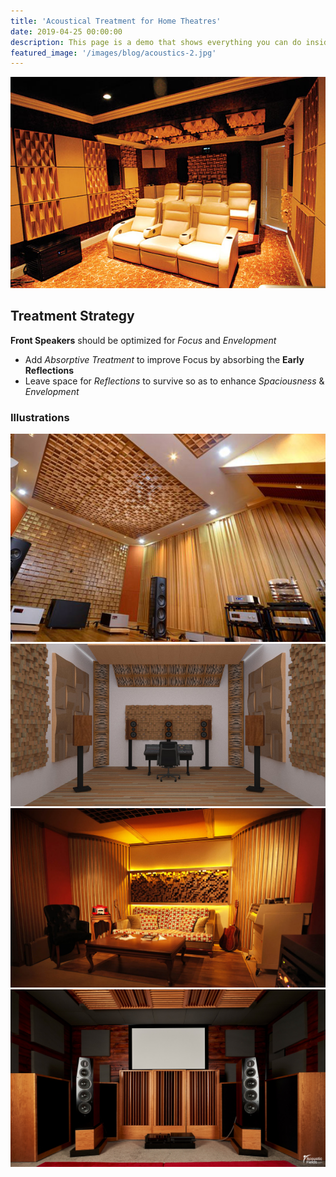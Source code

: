 ```yaml
---
title: 'Acoustical Treatment for Home Theatres'
date: 2019-04-25 00:00:00
description: This page is a demo that shows everything you can do inside portfolio and blog posts.
featured_image: '/images/blog/acoustics-2.jpg'
---
```


![](/images/blog/acoustics-1.jpg)

## Treatment Strategy

**Front Speakers** should be optimized for *Focus* and *Envelopment*


  * Add *Absorptive Treatment* to improve Focus by absorbing the **Early Reflections**
  * Leave space for *Reflections* to survive so as to enhance *Spaciousness* & *Envelopment*   


### Illustrations


<div class="gallery" data-columns="2">
	<img src="/images/blog/acoustics-4.jpg">
	<img src="/images/blog/acoustic-mix.jpg">
	<img src="/images/blog/acoustic-home-studio.jpg">
	<img src="/images/blog/acoustics-3.jpg">
	
	
	
